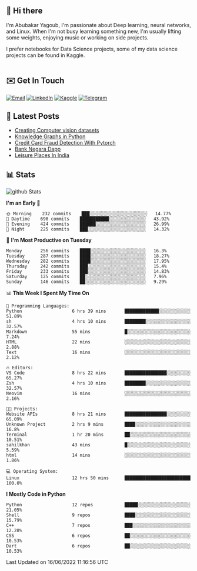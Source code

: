 ## 👋 Hi there

I'm Abubakar Yagoub, I'm passionate about Deep learning, neural networks, and
Linux. When I'm not busy learning something new, I'm usually lifting some
weights, enjoying music or working on side projects.

I prefer notebooks for Data Science projects, some of my data science projects
can be found in Kaggle. <br> <br>

## ✉️ Get In Touch

[![Email](https://img.shields.io/badge/Email-f1f1f1?style=for-the-badge&logo=gmail&logoColor=0f111a)](mailto:hi@blacksuan19.dev)
[![LinkedIn](https://img.shields.io/badge/LinkedIn-0077B5?style=for-the-badge&logo=linkedin&logoColor=white)](https://www.linkedin.com/in/blacksuan19/)
[![Kaggle](https://img.shields.io/badge/Kaggle-5acfff?style=for-the-badge&logo=kaggle&logoColor=white)](http://kaggle.com/abubakaryagob/)
[![Telegram](https://img.shields.io/badge/Telegram-2CA5E0?style=for-the-badge&logo=telegram&logoColor=white)](https://t.me/blacksuan19)

## 📩 Latest Posts

<!-- BLOG-POST-LIST:START -->
- [Creating Computer vision datasets](http://blacksuan19.dev/blog/creating-datasets/)
- [Knowledge Graphs in Python](http://blacksuan19.dev/projects/Knowledge_Graphs/)
- [Credit Card Fraud Detection With Pytorch](http://blacksuan19.dev/projects/credit-card-fraud-detection-with-pytorch/)
- [Bank Negara Dapp](http://blacksuan19.dev/projects/bank-negara/)
- [Leisure Places In India](http://blacksuan19.dev/projects/leisure-places-in-india/)
<!-- BLOG-POST-LIST:END -->

## 📊 Stats

![github Stats](https://github-readme-stats.vercel.app/api?username=blacksuan19&theme=github_dark&show_icons=true&count_private=true&custom_title=Github%20Stats&hide_border=true)

<!--START_SECTION:waka-->
**I'm an Early 🐤** 

```text
🌞 Morning    232 commits    ███░░░░░░░░░░░░░░░░░░░░░░   14.77% 
🌆 Daytime    690 commits    ███████████░░░░░░░░░░░░░░   43.92% 
🌃 Evening    424 commits    ██████░░░░░░░░░░░░░░░░░░░   26.99% 
🌙 Night      225 commits    ███░░░░░░░░░░░░░░░░░░░░░░   14.32%

```
📅 **I'm Most Productive on Tuesday** 

```text
Monday       256 commits    ████░░░░░░░░░░░░░░░░░░░░░   16.3% 
Tuesday      287 commits    ████░░░░░░░░░░░░░░░░░░░░░   18.27% 
Wednesday    282 commits    ████░░░░░░░░░░░░░░░░░░░░░   17.95% 
Thursday     242 commits    ███░░░░░░░░░░░░░░░░░░░░░░   15.4% 
Friday       233 commits    ███░░░░░░░░░░░░░░░░░░░░░░   14.83% 
Saturday     125 commits    ██░░░░░░░░░░░░░░░░░░░░░░░   7.96% 
Sunday       146 commits    ██░░░░░░░░░░░░░░░░░░░░░░░   9.29%

```


📊 **This Week I Spent My Time On** 

```text
💬 Programming Languages: 
Python                   6 hrs 39 mins       █████████████░░░░░░░░░░░░   51.89% 
sh                       4 hrs 10 mins       ████████░░░░░░░░░░░░░░░░░   32.57% 
Markdown                 55 mins             █░░░░░░░░░░░░░░░░░░░░░░░░   7.24% 
HTML                     22 mins             ░░░░░░░░░░░░░░░░░░░░░░░░░   2.88% 
Text                     16 mins             ░░░░░░░░░░░░░░░░░░░░░░░░░   2.12%

🔥 Editors: 
VS Code                  8 hrs 22 mins       ████████████████░░░░░░░░░   65.27% 
Zsh                      4 hrs 10 mins       ████████░░░░░░░░░░░░░░░░░   32.57% 
Neovim                   16 mins             ░░░░░░░░░░░░░░░░░░░░░░░░░   2.16%

🐱‍💻 Projects: 
Website APIs             8 hrs 21 mins       ████████████████░░░░░░░░░   65.09% 
Unknown Project          2 hrs 9 mins        ████░░░░░░░░░░░░░░░░░░░░░   16.8% 
Terminal                 1 hr 20 mins        ██░░░░░░░░░░░░░░░░░░░░░░░   10.51% 
sahilkhan                43 mins             █░░░░░░░░░░░░░░░░░░░░░░░░   5.59% 
html                     14 mins             ░░░░░░░░░░░░░░░░░░░░░░░░░   1.86%

💻 Operating System: 
Linux                    12 hrs 50 mins      █████████████████████████   100.0%

```

**I Mostly Code in Python** 

```text
Python                   12 repos            █████░░░░░░░░░░░░░░░░░░░░   21.05% 
Shell                    9 repos             ████░░░░░░░░░░░░░░░░░░░░░   15.79% 
C++                      7 repos             ███░░░░░░░░░░░░░░░░░░░░░░   12.28% 
CSS                      6 repos             ██░░░░░░░░░░░░░░░░░░░░░░░   10.53% 
Dart                     6 repos             ██░░░░░░░░░░░░░░░░░░░░░░░   10.53%

```



 Last Updated on 16/06/2022 11:16:56 UTC
<!--END_SECTION:waka-->
